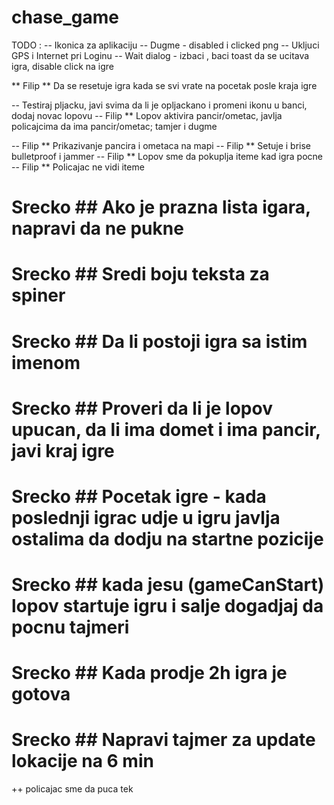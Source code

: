 chase_game
==========

TODO : 
-- Ikonica za aplikaciju
-- Dugme - disabled i clicked png
-- Ukljuci GPS i Internet pri Loginu
-- Wait dialog - izbaci , baci toast da se ucitava igra, disable click na igre




** Filip ** Da se resetuje igra kada se svi vrate na pocetak posle kraja igre

-- Testiraj pljacku,  javi svima da li je opljackano i promeni ikonu u banci, dodaj novac lopovu
-- Filip ** Lopov aktivira pancir/ometac, javlja policajcima da ima pancir/ometac; tamjer i dugme

-- Filip ** Prikazivanje pancira i ometaca na mapi
-- Filip ** Setuje i brise bulletproof i jammer
-- Filip ** Lopov sme da pokuplja iteme kad igra pocne
-- Filip ** Policajac ne vidi iteme

# Srecko ## Ako je prazna lista igara, napravi da ne pukne 
# Srecko ## Sredi boju teksta za spiner
# Srecko ## Da li postoji igra sa istim imenom
# Srecko ## Proveri da li je lopov upucan, da li ima domet i ima pancir, javi kraj igre
# Srecko ## Pocetak igre - kada poslednji igrac udje u igru javlja ostalima da dodju na startne pozicije
# Srecko ## kada jesu  (gameCanStart) lopov startuje igru i salje dogadjaj da pocnu tajmeri
# Srecko ## Kada prodje 2h igra je gotova
# Srecko ## Napravi tajmer za update lokacije na 6 min

++ policajac sme da puca tek 